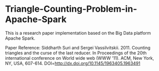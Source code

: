 # Triangle-Counting-Problem-in-Apache-Spark
This is a research paper implementation based on the Big Data platform Apache Spark.

Paper Reference: Siddharth Suri and Sergei Vassilvitskii. 2011. Counting triangles and the curse of the last reducer. In Proceedings of the 20th international conference on World wide web (WWW '11). ACM, New York, NY, USA, 607-614. DOI=http://dx.doi.org/10.1145/1963405.1963491

